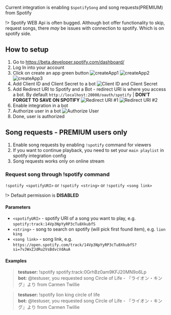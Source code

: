 Current integration is enabling `$spotifySong` and song requests(PREMIUM) from Spotify

!> Spotify WEB Api is often bugged. Although bot offer functionality to skip,
   request songs, there *may* be issues with connection to spotify. Which is on spotify
   side.

## How to setup

1. Go to https://beta.developer.spotify.com/dashboard/
2. Log In into your account
3. Click on create an app green button
   ![createApp1](https://drive.google.com/uc?id=1WbR_RqRETTaie-zZoC2X-AgQYYMM96ly)
   ![createApp2](https://drive.google.com/uc?id=1mDZQPWRnYsgwy24r28_Co412SCyLBsAL)
   ![createApp3](https://drive.google.com/uc?id=1sl2gbLEOKAYHO8zr3toQEByrPbGjhtrw)
4. Add Client ID and Client Secret to a bot
   ![Client ID and Client Secret](https://drive.google.com/uc?id=1Ro3zLLn2BuzD7zACllR9EHKQPvkKcbTR)
5. Add Redirect URI to Spotify and a Bot - redirect URI is where you access a bot.
   By default `http://localhost:20000/oauth/spotify` | **DON'T FORGET TO SAVE ON SPOTIFY**
   ![Redirect URI #1](https://drive.google.com/uc?id=1JZ-z48F1g85hEqWvRZYfg54-QP8tIitl)
   ![Redirect URI #2](https://drive.google.com/uc?id=1-4fzHmhc6Wzc9c0ez8vTEVWe0DcniWWl)
6. Enable integration in a bot
7. Authorize user in a bot
   ![Authorize User](https://drive.google.com/uc?id=1c7O85ZxLfCMdFuUYyn7LzYKtVeA6S_av)
8. Done, user is authorized

## Song requests - PREMIUM users only

1. Enable song requests by enabling `!spotify` command for viewers
2. If you want to continue playback, you need to set your `main playlist` in
   spotify integration config
3. Song requests works only on online stream

### Request song through !spotify command

`!spotify <spotifyURI>` or `!spotify <string>` or `!spotify <song link>`

!> Default permission is **DISABLED**

#### Parameters

- `<spotifyURI>` -  spotify URI of a song you want to play, e.g. `spotify:track:14Vp3NpYyRP3cTu8XkubfS`
- `<string>` - song to search on spotify (will pick first found item), e.g.
  `lion king`
- `<song link>` - song link, e.g.
  `https://open.spotify.com/track/14Vp3NpYyRP3cTu8XkubfS?si=7vJWxZJdRu2VsBdvcVdAuA`

#### Examples

<blockquote>
  <strong>testuser:</strong> !spotify spotify:track:0GrhBz0am9KFJ20MN9o6Lp <br>
  <strong>bot:</strong> @testuser, you requested song
  Circle of Life - 『ライオン・キング』より from Carmen Twillie
</blockquote>

<blockquote>
  <strong>testuser:</strong> !spotify lion king circle of life <br>
  <strong>bot:</strong> @testuser, you requested song
  Circle of Life - 『ライオン・キング』より from Carmen Twillie
</blockquote>
